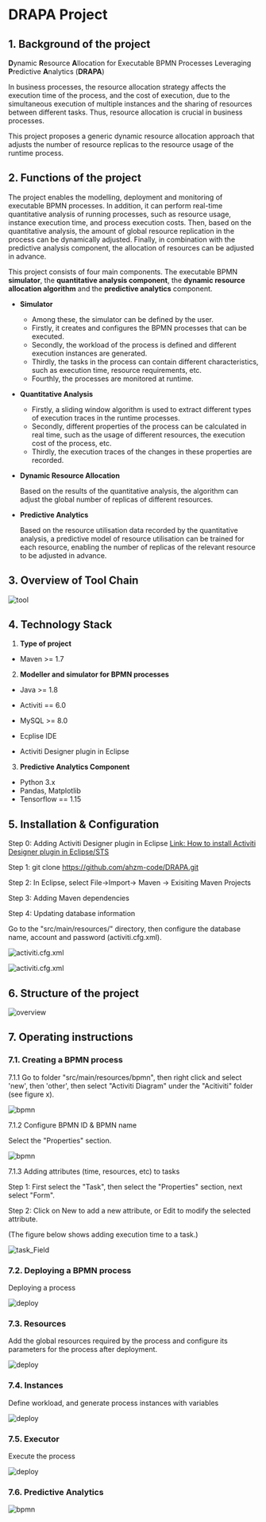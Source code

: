 # DRAPA Project

## 1. Background of the project

**D**ynamic **R**esource **A**llocation for Executable BPMN Processes Leveraging **P**redictive **A**nalytics (**DRAPA**)

In business processes, the resource allocation strategy affects the execution time of the process, and the cost of execution, due to the simultaneous execution of multiple instances and the sharing of resources between different tasks. Thus, resource allocation is crucial in business processes. 

This project proposes a generic dynamic resource allocation approach that adjusts the number of resource replicas to the resource usage of the runtime process.

## 2. Functions of the project

The project enables the modelling, deployment and monitoring of executable BPMN processes. In addition, it can perform real-time quantitative analysis of running processes, such as resource usage, instance execution time, and process execution costs. Then, based on the quantitative analysis, the amount of global resource replication in the process can be dynamically adjusted. Finally, in combination with the predictive analysis component, the allocation of resources can be adjusted in advance.

This project consists of four main components.
The executable BPMN **simulator**, the **quantitative analysis component**, the **dynamic resource allocation algorithm** and the **predictive analytics** component.

- **Simulator** 
  - Among these, the simulator can be defined by the user. 
  - Firstly, it creates and configures the BPMN processes that can be executed. 
  - Secondly, the workload of the process is defined and different execution instances are generated.
  - Thirdly, the tasks in the process can contain different characteristics, such as execution time, resource requirements, etc.
  - Fourthly, the processes are monitored at runtime.

- **Quantitative Analysis**

  - Firstly, a sliding window algorithm is used to extract different types of execution traces in the runtime processes.
  - Secondly, different properties of the process can be calculated in real time, such as the usage of different resources, the execution cost of the process, etc.
  - Thirdly, the execution traces of the changes in these properties are recorded.

- **Dynamic Resource Allocation**

  Based on the results of the quantitative analysis, the algorithm can adjust the global number of replicas of different resources.

- **Predictive Analytics**

  Based on the resource utilisation data recorded by the quantitative analysis, a predictive model of resource utilisation can be trained for each resource, enabling the number of replicas of the relevant resource to be adjusted in advance.



## 3. Overview of Tool Chain

![tool](./fig/tool.jpg)



## 4. Technology Stack

1. **Type of project**

- Maven >= 1.7

2. **Modeller and simulator for BPMN processes**

- Java >= 1.8

- Activiti == 6.0

- MySQL >= 8.0

- Ecplise IDE

- Activiti Designer plugin in Eclipse

3. **Predictive Analytics Component**

- Python 3.x
- Pandas, Matplotlib
- Tensorflow == 1.15

## 5. Installation & Configuration

Step 0: Adding  Activiti Designer  plugin in Eclipse
[Link: How to install Activiti Designer plugin in Eclipse/STS](https://websparrow.org/misc/how-to-install-activiti-designer-plugin-in-eclipse-sts)

Step 1:  git clone https://github.com/ahzm-code/DRAPA.git

Step 2:  In Eclipse, select File->Import-> Maven -> Exisiting Maven Projects

Step 3: Adding Maven dependencies

Step 4: Updating database information

Go to the "src/main/resources/" directory, then configure the database name, account and password (activiti.cfg.xml).

![activiti.cfg.xml](./fig/xml.PNG)

![activiti.cfg.xml](./fig/configure.PNG)



## 6. Structure of the project

![overview](./fig/overview.png)

## 7. Operating instructions

### 7.1. Creating a BPMN process

7.1.1 Go to folder "src/main/resources/bpmn", then right click and select 'new', then 'other', then select "Activiti Diagram" under the "Acitiviti" folder (see figure x).

![bpmn](./fig/bpmn.PNG)

7.1.2 Configure BPMN ID & BPMN name

Select the "Properties" section.

![bpmn](./fig/bpmn_config.PNG)



7.1.3 Adding attributes (time, resources, etc) to tasks 

Step 1: First select the "Task", then select the "Properties" section, next select "Form".

Step 2: Click on New to add a new attribute, or Edit to modify the selected attribute.

(The figure below shows adding execution time to a task.)

![task_Field](./fig/addField.PNG)

### 7.2. Deploying a BPMN process

Deploying a process

![deploy](./fig/deploy.png)

### 7.3.  Resources

Add the global resources required by the process and configure its parameters for the process after deployment.

![deploy](./fig/resource.PNG)

### 7.4. Instances
Define workload, and generate process instances with variables

![deploy](./fig/instances.PNG)

### 7.5. Executor
Execute the process

![deploy](./fig/executor.PNG)

### 7.6. Predictive Analytics

![bpmn](./fig/predictive.png)

